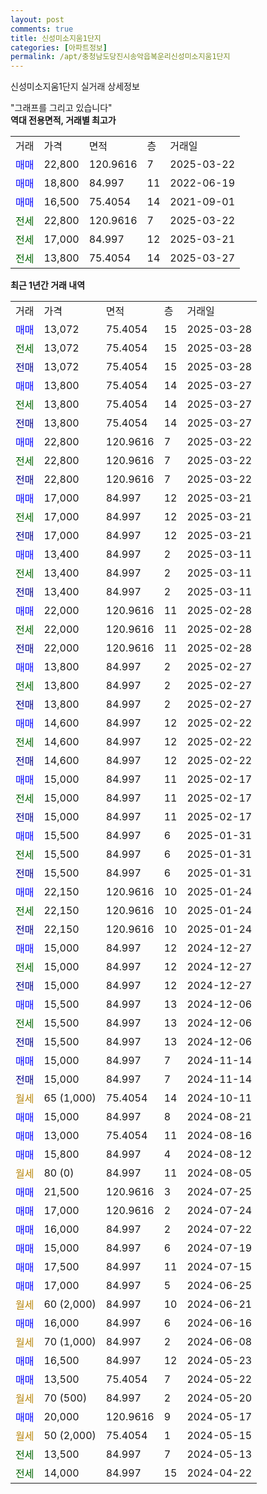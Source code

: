 ```yaml
---
layout: post
comments: true
title: 신성미소지움1단지
categories: [아파트정보]
permalink: /apt/충청남도당진시송악읍복운리신성미소지움1단지
---
```


신성미소지움1단지 실거래 상세정보

<script type="text/javascript">
  google.charts.load('current', {'packages':['line', 'corechart']});
  google.charts.setOnLoadCallback(drawChart);

  function drawChart() {
    var data = new google.visualization.DataTable();
    data.addColumn('date', '거래일');
    data.addColumn('number', "매매");
    data.addColumn('number', "전세");
    data.addColumn('number', "전매");

    data.addRows([[new Date(Date.parse("2025-03-28")), 13072, null, null], [new Date(Date.parse("2025-03-28")), null, 13072, null], [new Date(Date.parse("2025-03-28")), null, null, 13072], [new Date(Date.parse("2025-03-27")), 13800, null, null], [new Date(Date.parse("2025-03-27")), null, 13800, null], [new Date(Date.parse("2025-03-27")), null, null, 13800], [new Date(Date.parse("2025-03-22")), 22800, null, null], [new Date(Date.parse("2025-03-22")), null, 22800, null], [new Date(Date.parse("2025-03-22")), null, null, 22800], [new Date(Date.parse("2025-03-21")), 17000, null, null], [new Date(Date.parse("2025-03-21")), null, 17000, null], [new Date(Date.parse("2025-03-21")), null, null, 17000], [new Date(Date.parse("2025-03-11")), 13400, null, null], [new Date(Date.parse("2025-03-11")), null, 13400, null], [new Date(Date.parse("2025-03-11")), null, null, 13400], [new Date(Date.parse("2025-02-28")), 22000, null, null], [new Date(Date.parse("2025-02-28")), null, 22000, null], [new Date(Date.parse("2025-02-28")), null, null, 22000], [new Date(Date.parse("2025-02-27")), 13800, null, null], [new Date(Date.parse("2025-02-27")), null, 13800, null], [new Date(Date.parse("2025-02-27")), null, null, 13800], [new Date(Date.parse("2025-02-22")), 14600, null, null], [new Date(Date.parse("2025-02-22")), null, 14600, null], [new Date(Date.parse("2025-02-22")), null, null, 14600], [new Date(Date.parse("2025-02-17")), 15000, null, null], [new Date(Date.parse("2025-02-17")), null, 15000, null], [new Date(Date.parse("2025-02-17")), null, null, 15000], [new Date(Date.parse("2025-01-31")), 15500, null, null], [new Date(Date.parse("2025-01-31")), null, 15500, null], [new Date(Date.parse("2025-01-31")), null, null, 15500], [new Date(Date.parse("2025-01-24")), 22150, null, null], [new Date(Date.parse("2025-01-24")), null, 22150, null], [new Date(Date.parse("2025-01-24")), null, null, 22150], [new Date(Date.parse("2024-12-27")), 15000, null, null], [new Date(Date.parse("2024-12-27")), null, 15000, null], [new Date(Date.parse("2024-12-27")), null, null, 15000], [new Date(Date.parse("2024-12-06")), 15500, null, null], [new Date(Date.parse("2024-12-06")), null, 15500, null], [new Date(Date.parse("2024-12-06")), null, null, 15500], [new Date(Date.parse("2024-11-14")), 15000, null, null], [new Date(Date.parse("2024-11-14")), null, null, 15000], [new Date(Date.parse("2024-10-11")), null, null, null], [new Date(Date.parse("2024-08-21")), 15000, null, null], [new Date(Date.parse("2024-08-16")), 13000, null, null], [new Date(Date.parse("2024-08-12")), 15800, null, null], [new Date(Date.parse("2024-08-05")), null, null, null], [new Date(Date.parse("2024-07-25")), 21500, null, null], [new Date(Date.parse("2024-07-24")), 17000, null, null], [new Date(Date.parse("2024-07-22")), 16000, null, null], [new Date(Date.parse("2024-07-19")), 15000, null, null], [new Date(Date.parse("2024-07-15")), 17500, null, null], [new Date(Date.parse("2024-06-25")), 17000, null, null], [new Date(Date.parse("2024-06-21")), null, null, null], [new Date(Date.parse("2024-06-16")), 16000, null, null], [new Date(Date.parse("2024-06-08")), null, null, null], [new Date(Date.parse("2024-05-23")), 16500, null, null], [new Date(Date.parse("2024-05-22")), 13500, null, null], [new Date(Date.parse("2024-05-20")), null, null, null], [new Date(Date.parse("2024-05-17")), 20000, null, null], [new Date(Date.parse("2024-05-15")), null, null, null], [new Date(Date.parse("2024-05-13")), null, 13500, null], [new Date(Date.parse("2024-04-22")), null, 14000, null]]);

    var options = {
      hAxis: {
        format: 'yyyy/MM/dd'
      },    
      lineWidth: 0,
      pointsVisible: true,    
      title: '최근 1년간 유형별 실거래가 분포',
      legend: { position: 'bottom' }
    };

    var formatter = new google.visualization.NumberFormat({pattern:'###,###'} );
    formatter.format(data, 1);
    formatter.format(data, 2);
    
    setTimeout(function() {
        var chart = new google.visualization.LineChart(document.getElementById('columnchart_material'));
        chart.draw(data, (options));
        document.getElementById('loading').style.display = 'none';
    }, 200);
  }
</script>


<div id="loading" style="z-index:20; display: block; margin-left: 0px">"그래프를 그리고 있습니다"</div>
<div id="columnchart_material" style="width: 95%; margin-left: 0px; display: block"></div>
<!-- contents start -->
<b>역대 전용면적, 거래별 최고가</b>
<table class="sortable">
    <tr>
      <td>거래</td>
      <td>가격</td>
      <td>면적</td>
      <td>층</td>
      <td>거래일</td>
    </tr>
        <tr>
          <td><a style="color: blue">매매</a></td>
          <td>22,800</td>
          <td>120.9616</td>
          <td>7</td>
          <td>2025-03-22</td>
        </tr>            <tr>
          <td><a style="color: blue">매매</a></td>
          <td>18,800</td>
          <td>84.997</td>
          <td>11</td>
          <td>2022-06-19</td>
        </tr>            <tr>
          <td><a style="color: blue">매매</a></td>
          <td>16,500</td>
          <td>75.4054</td>
          <td>14</td>
          <td>2021-09-01</td>
        </tr>        
        <tr>
              <td><a style="color: darkgreen">전세</a></td>
              <td>22,800</td>
              <td>120.9616</td>
              <td>7</td>
              <td>2025-03-22</td>
            </tr>            <tr>
              <td><a style="color: darkgreen">전세</a></td>
              <td>17,000</td>
              <td>84.997</td>
              <td>12</td>
              <td>2025-03-21</td>
            </tr>            <tr>
              <td><a style="color: darkgreen">전세</a></td>
              <td>13,800</td>
              <td>75.4054</td>
              <td>14</td>
              <td>2025-03-27</td>
            </tr>        
    
</table>

<b>최근 1년간 거래 내역</b>

<table class="sortable">
    <tr>
      <td>거래</td>
      <td>가격</td>
      <td>면적</td>
      <td>층</td>
      <td>거래일</td>
    </tr>
    <tr>
      <td><a style="color: blue">매매</a></td>
      <td>13,072</td>
      <td>75.4054</td>
      <td>15</td>
      <td>2025-03-28</td>
    </tr>          <tr>
      <td><a style="color: darkgreen">전세</a></td>
      <td>13,072</td>
      <td>75.4054</td>
      <td>15</td>
      <td>2025-03-28</td>
    </tr>          <tr>
      <td><a style="color: darkblue">전매</a></td>
      <td>13,072</td>
      <td>75.4054</td>
      <td>15</td>
      <td>2025-03-28</td>
    </tr>          <tr>
      <td><a style="color: blue">매매</a></td>
      <td>13,800</td>
      <td>75.4054</td>
      <td>14</td>
      <td>2025-03-27</td>
    </tr>          <tr>
      <td><a style="color: darkgreen">전세</a></td>
      <td>13,800</td>
      <td>75.4054</td>
      <td>14</td>
      <td>2025-03-27</td>
    </tr>          <tr>
      <td><a style="color: darkblue">전매</a></td>
      <td>13,800</td>
      <td>75.4054</td>
      <td>14</td>
      <td>2025-03-27</td>
    </tr>          <tr>
      <td><a style="color: blue">매매</a></td>
      <td>22,800</td>
      <td>120.9616</td>
      <td>7</td>
      <td>2025-03-22</td>
    </tr>          <tr>
      <td><a style="color: darkgreen">전세</a></td>
      <td>22,800</td>
      <td>120.9616</td>
      <td>7</td>
      <td>2025-03-22</td>
    </tr>          <tr>
      <td><a style="color: darkblue">전매</a></td>
      <td>22,800</td>
      <td>120.9616</td>
      <td>7</td>
      <td>2025-03-22</td>
    </tr>          <tr>
      <td><a style="color: blue">매매</a></td>
      <td>17,000</td>
      <td>84.997</td>
      <td>12</td>
      <td>2025-03-21</td>
    </tr>          <tr>
      <td><a style="color: darkgreen">전세</a></td>
      <td>17,000</td>
      <td>84.997</td>
      <td>12</td>
      <td>2025-03-21</td>
    </tr>          <tr>
      <td><a style="color: darkblue">전매</a></td>
      <td>17,000</td>
      <td>84.997</td>
      <td>12</td>
      <td>2025-03-21</td>
    </tr>          <tr>
      <td><a style="color: blue">매매</a></td>
      <td>13,400</td>
      <td>84.997</td>
      <td>2</td>
      <td>2025-03-11</td>
    </tr>          <tr>
      <td><a style="color: darkgreen">전세</a></td>
      <td>13,400</td>
      <td>84.997</td>
      <td>2</td>
      <td>2025-03-11</td>
    </tr>          <tr>
      <td><a style="color: darkblue">전매</a></td>
      <td>13,400</td>
      <td>84.997</td>
      <td>2</td>
      <td>2025-03-11</td>
    </tr>          <tr>
      <td><a style="color: blue">매매</a></td>
      <td>22,000</td>
      <td>120.9616</td>
      <td>11</td>
      <td>2025-02-28</td>
    </tr>          <tr>
      <td><a style="color: darkgreen">전세</a></td>
      <td>22,000</td>
      <td>120.9616</td>
      <td>11</td>
      <td>2025-02-28</td>
    </tr>          <tr>
      <td><a style="color: darkblue">전매</a></td>
      <td>22,000</td>
      <td>120.9616</td>
      <td>11</td>
      <td>2025-02-28</td>
    </tr>          <tr>
      <td><a style="color: blue">매매</a></td>
      <td>13,800</td>
      <td>84.997</td>
      <td>2</td>
      <td>2025-02-27</td>
    </tr>          <tr>
      <td><a style="color: darkgreen">전세</a></td>
      <td>13,800</td>
      <td>84.997</td>
      <td>2</td>
      <td>2025-02-27</td>
    </tr>          <tr>
      <td><a style="color: darkblue">전매</a></td>
      <td>13,800</td>
      <td>84.997</td>
      <td>2</td>
      <td>2025-02-27</td>
    </tr>          <tr>
      <td><a style="color: blue">매매</a></td>
      <td>14,600</td>
      <td>84.997</td>
      <td>12</td>
      <td>2025-02-22</td>
    </tr>          <tr>
      <td><a style="color: darkgreen">전세</a></td>
      <td>14,600</td>
      <td>84.997</td>
      <td>12</td>
      <td>2025-02-22</td>
    </tr>          <tr>
      <td><a style="color: darkblue">전매</a></td>
      <td>14,600</td>
      <td>84.997</td>
      <td>12</td>
      <td>2025-02-22</td>
    </tr>          <tr>
      <td><a style="color: blue">매매</a></td>
      <td>15,000</td>
      <td>84.997</td>
      <td>11</td>
      <td>2025-02-17</td>
    </tr>          <tr>
      <td><a style="color: darkgreen">전세</a></td>
      <td>15,000</td>
      <td>84.997</td>
      <td>11</td>
      <td>2025-02-17</td>
    </tr>          <tr>
      <td><a style="color: darkblue">전매</a></td>
      <td>15,000</td>
      <td>84.997</td>
      <td>11</td>
      <td>2025-02-17</td>
    </tr>          <tr>
      <td><a style="color: blue">매매</a></td>
      <td>15,500</td>
      <td>84.997</td>
      <td>6</td>
      <td>2025-01-31</td>
    </tr>          <tr>
      <td><a style="color: darkgreen">전세</a></td>
      <td>15,500</td>
      <td>84.997</td>
      <td>6</td>
      <td>2025-01-31</td>
    </tr>          <tr>
      <td><a style="color: darkblue">전매</a></td>
      <td>15,500</td>
      <td>84.997</td>
      <td>6</td>
      <td>2025-01-31</td>
    </tr>          <tr>
      <td><a style="color: blue">매매</a></td>
      <td>22,150</td>
      <td>120.9616</td>
      <td>10</td>
      <td>2025-01-24</td>
    </tr>          <tr>
      <td><a style="color: darkgreen">전세</a></td>
      <td>22,150</td>
      <td>120.9616</td>
      <td>10</td>
      <td>2025-01-24</td>
    </tr>          <tr>
      <td><a style="color: darkblue">전매</a></td>
      <td>22,150</td>
      <td>120.9616</td>
      <td>10</td>
      <td>2025-01-24</td>
    </tr>          <tr>
      <td><a style="color: blue">매매</a></td>
      <td>15,000</td>
      <td>84.997</td>
      <td>12</td>
      <td>2024-12-27</td>
    </tr>          <tr>
      <td><a style="color: darkgreen">전세</a></td>
      <td>15,000</td>
      <td>84.997</td>
      <td>12</td>
      <td>2024-12-27</td>
    </tr>          <tr>
      <td><a style="color: darkblue">전매</a></td>
      <td>15,000</td>
      <td>84.997</td>
      <td>12</td>
      <td>2024-12-27</td>
    </tr>          <tr>
      <td><a style="color: blue">매매</a></td>
      <td>15,500</td>
      <td>84.997</td>
      <td>13</td>
      <td>2024-12-06</td>
    </tr>          <tr>
      <td><a style="color: darkgreen">전세</a></td>
      <td>15,500</td>
      <td>84.997</td>
      <td>13</td>
      <td>2024-12-06</td>
    </tr>          <tr>
      <td><a style="color: darkblue">전매</a></td>
      <td>15,500</td>
      <td>84.997</td>
      <td>13</td>
      <td>2024-12-06</td>
    </tr>          <tr>
      <td><a style="color: blue">매매</a></td>
      <td>15,000</td>
      <td>84.997</td>
      <td>7</td>
      <td>2024-11-14</td>
    </tr>          <tr>
      <td><a style="color: darkblue">전매</a></td>
      <td>15,000</td>
      <td>84.997</td>
      <td>7</td>
      <td>2024-11-14</td>
    </tr>          <tr>
      <td><a style="color: darkgoldenrod">월세</a></td>
      <td>65 (1,000)</td>
      <td>75.4054</td>
      <td>14</td>
      <td>2024-10-11</td>
    </tr>          <tr>
      <td><a style="color: blue">매매</a></td>
      <td>15,000</td>
      <td>84.997</td>
      <td>8</td>
      <td>2024-08-21</td>
    </tr>          <tr>
      <td><a style="color: blue">매매</a></td>
      <td>13,000</td>
      <td>75.4054</td>
      <td>11</td>
      <td>2024-08-16</td>
    </tr>          <tr>
      <td><a style="color: blue">매매</a></td>
      <td>15,800</td>
      <td>84.997</td>
      <td>4</td>
      <td>2024-08-12</td>
    </tr>          <tr>
      <td><a style="color: darkgoldenrod">월세</a></td>
      <td>80 (0)</td>
      <td>84.997</td>
      <td>11</td>
      <td>2024-08-05</td>
    </tr>          <tr>
      <td><a style="color: blue">매매</a></td>
      <td>21,500</td>
      <td>120.9616</td>
      <td>3</td>
      <td>2024-07-25</td>
    </tr>          <tr>
      <td><a style="color: blue">매매</a></td>
      <td>17,000</td>
      <td>120.9616</td>
      <td>2</td>
      <td>2024-07-24</td>
    </tr>          <tr>
      <td><a style="color: blue">매매</a></td>
      <td>16,000</td>
      <td>84.997</td>
      <td>2</td>
      <td>2024-07-22</td>
    </tr>          <tr>
      <td><a style="color: blue">매매</a></td>
      <td>15,000</td>
      <td>84.997</td>
      <td>6</td>
      <td>2024-07-19</td>
    </tr>          <tr>
      <td><a style="color: blue">매매</a></td>
      <td>17,500</td>
      <td>84.997</td>
      <td>11</td>
      <td>2024-07-15</td>
    </tr>          <tr>
      <td><a style="color: blue">매매</a></td>
      <td>17,000</td>
      <td>84.997</td>
      <td>5</td>
      <td>2024-06-25</td>
    </tr>          <tr>
      <td><a style="color: darkgoldenrod">월세</a></td>
      <td>60 (2,000)</td>
      <td>84.997</td>
      <td>10</td>
      <td>2024-06-21</td>
    </tr>          <tr>
      <td><a style="color: blue">매매</a></td>
      <td>16,000</td>
      <td>84.997</td>
      <td>6</td>
      <td>2024-06-16</td>
    </tr>          <tr>
      <td><a style="color: darkgoldenrod">월세</a></td>
      <td>70 (1,000)</td>
      <td>84.997</td>
      <td>2</td>
      <td>2024-06-08</td>
    </tr>          <tr>
      <td><a style="color: blue">매매</a></td>
      <td>16,500</td>
      <td>84.997</td>
      <td>12</td>
      <td>2024-05-23</td>
    </tr>          <tr>
      <td><a style="color: blue">매매</a></td>
      <td>13,500</td>
      <td>75.4054</td>
      <td>7</td>
      <td>2024-05-22</td>
    </tr>          <tr>
      <td><a style="color: darkgoldenrod">월세</a></td>
      <td>70 (500)</td>
      <td>84.997</td>
      <td>2</td>
      <td>2024-05-20</td>
    </tr>          <tr>
      <td><a style="color: blue">매매</a></td>
      <td>20,000</td>
      <td>120.9616</td>
      <td>9</td>
      <td>2024-05-17</td>
    </tr>          <tr>
      <td><a style="color: darkgoldenrod">월세</a></td>
      <td>50 (2,000)</td>
      <td>75.4054</td>
      <td>1</td>
      <td>2024-05-15</td>
    </tr>          <tr>
      <td><a style="color: darkgreen">전세</a></td>
      <td>13,500</td>
      <td>84.997</td>
      <td>7</td>
      <td>2024-05-13</td>
    </tr>          <tr>
      <td><a style="color: darkgreen">전세</a></td>
      <td>14,000</td>
      <td>84.997</td>
      <td>15</td>
      <td>2024-04-22</td>
    </tr>      </table>
<!-- contents end -->    

